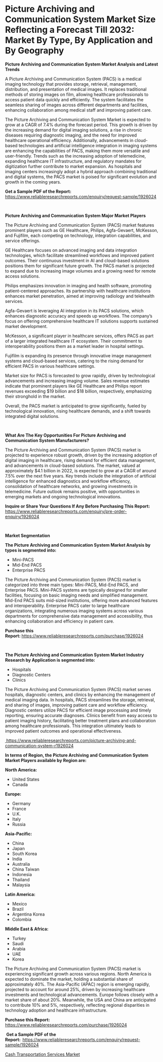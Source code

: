 <p><h1>Picture Archiving and Communication System Market Size Reflecting a Forecast Till 2032: Market By Type, By Application and By Geography</h1></p><p><strong>Picture Archiving and Communication System Market Analysis and Latest Trends</strong></p>
<p><p>A Picture Archiving and Communication System (PACS) is a medical imaging technology that provides storage, retrieval, management, distribution, and presentation of medical images. It replaces traditional methods of storing images on film, allowing healthcare professionals to access patient data quickly and efficiently. The system facilitates the seamless sharing of images across different departments and facilities, enhancing collaboration among medical staff and improving patient care.</p><p>The Picture Archiving and Communication System Market is expected to grow at a CAGR of 7.4% during the forecast period. This growth is driven by the increasing demand for digital imaging solutions, a rise in chronic diseases requiring diagnostic imaging, and the need for improved healthcare operational efficiency. Additionally, advancements in cloud-based technologies and artificial intelligence integration in imaging systems are enhancing the capabilities of PACS, making them more versatile and user-friendly. Trends such as the increasing adoption of telemedicine, expanding healthcare IT infrastructure, and regulatory mandates for digitization further contribute to market expansion. As hospitals and imaging centers increasingly adopt a hybrid approach combining traditional and digital systems, the PACS market is poised for significant evolution and growth in the coming years.</p></p>
<p><strong>Get a Sample PDF of the Report:&nbsp;</strong> <a href="https://www.reliableresearchreports.com/enquiry/request-sample/1926024?utm_campaign=3063&utm_medium=2&utm_source=Github&utm_content=ia&utm_term=10032025&utm_id=picture-archiving-and-communication-system">https://www.reliableresearchreports.com/enquiry/request-sample/1926024</a></p>
<p>&nbsp;</p>
<p><strong>Picture Archiving and Communication System Major Market Players</strong></p>
<p><p>The Picture Archiving and Communication System (PACS) market features prominent players such as GE Healthcare, Philips, Agfa-Gevaert, McKesson, and Fujifilm, each competing on technology, integration capabilities, and service offerings. </p><p>GE Healthcare focuses on advanced imaging and data integration technologies, which facilitate streamlined workflows and improved patient outcomes. Their continuous investment in AI and cloud-based solutions positions them for significant future growth. The PACS market is projected to expand due to increasing image volumes and a growing need for remote access solutions.</p><p>Philips emphasizes innovation in imaging and health software, promoting patient-centered approaches. Its partnership with healthcare institutions enhances market penetration, aimed at improving radiology and telehealth services. </p><p>Agfa-Gevaert is leveraging AI integration in its PACS solutions, which enhances diagnostic accuracy and speeds up workflows. The company’s focus on offering comprehensive healthcare IT solutions supports sustained market development.</p><p>McKesson, a significant player in healthcare services, offers PACS as part of a larger integrated healthcare IT ecosystem. Their commitment to interoperability positions them as a market leader in hospital settings.</p><p>Fujifilm is expanding its presence through innovative image management systems and cloud-based services, catering to the rising demand for efficient PACS in various healthcare settings.</p><p>Market size for PACS is forecasted to grow rapidly, driven by technological advancements and increasing imaging volume. Sales revenue estimates indicate that prominent players like GE Healthcare and Philips report revenues exceeding $19 billion and $18 billion, respectively, emphasizing their stronghold in the market.</p><p>Overall, the PACS market is anticipated to grow significantly, fueled by technological innovation, rising healthcare demands, and a shift towards integrated digital solutions.</p></p>
<p>&nbsp;</p>
<p><strong>What Are The Key Opportunities For Picture Archiving and Communication System Manufacturers?</strong></p>
<p><p>The Picture Archiving and Communication System (PACS) market is projected to experience robust growth, driven by the increasing adoption of digital imaging in healthcare, rising demand for efficient data management, and advancements in cloud-based solutions. The market, valued at approximately $4.1 billion in 2022, is expected to grow at a CAGR of around 7.5% over the next five years. Key trends include the integration of artificial intelligence for enhanced diagnostics and workflow efficiency, consolidation of healthcare networks, and growing investments in telemedicine. Future outlook remains positive, with opportunities in emerging markets and ongoing technological innovations.</p></p>
<p><strong>Inquire or Share Your Questions If Any Before Purchasing This Report:</strong> <a href="https://www.reliableresearchreports.com/enquiry/pre-order-enquiry/1926024?utm_campaign=3063&utm_medium=2&utm_source=Github&utm_content=ia&utm_term=10032025&utm_id=picture-archiving-and-communication-system">https://www.reliableresearchreports.com/enquiry/pre-order-enquiry/1926024</a></p>
<p>&nbsp;</p>
<p><strong>Market Segmentation</strong></p>
<p><strong>The Picture Archiving and Communication System Market Analysis by types is segmented into:</strong></p>
<p><ul><li>Mini-PACS</li><li>Mid-End PACS</li><li>Enterprise PACS</li></ul></p>
<p><p>The Picture Archiving and Communication System (PACS) market is categorized into three main types: Mini-PACS, Mid-End PACS, and Enterprise PACS. Mini-PACS systems are typically designed for smaller facilities, focusing on basic imaging needs and simplified management. Mid-End PACS suits mid-sized institutions, offering more advanced features and interoperability. Enterprise PACS cater to large healthcare organizations, integrating numerous imaging systems across various departments for comprehensive data management and accessibility, thus enhancing collaboration and efficiency in patient care.</p></p>
<p><strong>Purchase this Report:&nbsp;</strong><a href="https://www.reliableresearchreports.com/purchase/1926024?utm_campaign=3063&utm_medium=2&utm_source=Github&utm_content=ia&utm_term=10032025&utm_id=picture-archiving-and-communication-system">https://www.reliableresearchreports.com/purchase/1926024</a></p>
<p>&nbsp;</p>
<p><strong>The Picture Archiving and Communication System Market Industry Research by Application is segmented into:</strong></p>
<p><ul><li>Hospitals</li><li>Diagnostic Centers</li><li>Clinics</li></ul></p>
<p><p>The Picture Archiving and Communication System (PACS) market serves hospitals, diagnostic centers, and clinics by enhancing the management of medical imaging data. In hospitals, PACS streamlines the storage, retrieval, and sharing of images, improving patient care and workflow efficiency. Diagnostic centers utilize PACS for efficient image processing and timely reporting, ensuring accurate diagnoses. Clinics benefit from easy access to patient imaging history, facilitating better treatment plans and collaboration among healthcare professionals. This integration ultimately leads to improved patient outcomes and operational effectiveness.</p></p>
<p><a href="https://www.reliableresearchreports.com/picture-archiving-and-communication-system-r1926024?utm_campaign=3063&utm_medium=2&utm_source=Github&utm_content=ia&utm_term=10032025&utm_id=picture-archiving-and-communication-system">&nbsp;https://www.reliableresearchreports.com/picture-archiving-and-communication-system-r1926024</a></p>
<p><strong>In terms of Region, the Picture Archiving and Communication System Market Players available by Region are:</strong></p>
<p>
    <p> <strong> North America: </strong>
        <ul>
            <li>United States</li>
            <li>Canada</li>
        </ul>
        </p> 
    <p> <strong> Europe: </strong>
        <ul>
            <li>Germany</li>
            <li>France</li>
            <li>U.K.</li>
            <li>Italy</li>
            <li>Russia</li>
        </ul>
        </p> 
    <p> <strong> Asia-Pacific: </strong>
        <ul>
            <li>China</li>
            <li>Japan</li>
            <li>South Korea</li>
            <li>India</li>
            <li>Australia</li>
            <li>China Taiwan</li>
            <li>Indonesia</li>
            <li>Thailand</li>
            <li>Malaysia</li>
        </ul>
        </p> 
    <p> <strong> Latin America: </strong>
        <ul>
            <li>Mexico</li>
            <li>Brazil</li>
            <li>Argentina Korea</li>
            <li>Colombia</li>
        </ul>
        </p> 
    <p> <strong> Middle East & Africa: </strong>
        <ul>
            <li>Turkey</li>
            <li>Saudi</li>
            <li>Arabia</li>
            <li>UAE</li>
            <li>Korea</li>
        </ul>
    </p>
    </p>
<p><p>The Picture Archiving and Communication System (PACS) market is experiencing significant growth across various regions. North America is expected to dominate the market, holding a substantial share of approximately 40%. The Asia-Pacific (APAC) region is emerging rapidly, projected to account for around 25%, driven by increasing healthcare investments and technological advancements. Europe follows closely with a market share of about 20%. Meanwhile, the USA and China are anticipated to contribute 10% and 5%, respectively, reflecting regional disparities in technology adoption and healthcare infrastructure.</p></p>
<p><strong>Purchase this Report: </strong><a href="https://www.reliableresearchreports.com/purchase/1926024?utm_campaign=3063&utm_medium=2&utm_source=Github&utm_content=ia&utm_term=10032025&utm_id=picture-archiving-and-communication-system">https://www.reliableresearchreports.com/purchase/1926024</a></p>
<p>&nbsp;<strong>Get a Sample PDF of the Report:&nbsp;&nbsp;</strong><a href="https://www.reliableresearchreports.com/enquiry/request-sample/1926024?utm_campaign=3063&utm_medium=2&utm_source=Github&utm_content=ia&utm_term=10032025&utm_id=picture-archiving-and-communication-system">https://www.reliableresearchreports.com/enquiry/request-sample/1926024</a></p>
<p><strong></strong></p>
<p><p><a href="https://github.com/penecorodz74/Market-Research-Report-List-1/blob/main/cash-transportation-services-market.md?utm_campaign=3063&utm_medium=2&utm_source=Github&utm_content=ia&utm_term=10032025&utm_id=picture-archiving-and-communication-system">Cash Transportation Services Market</a></p></p>